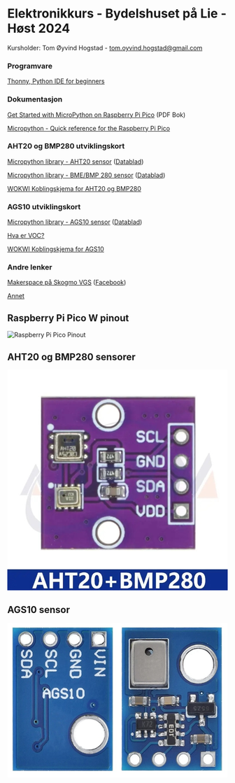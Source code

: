 # Elektronikkurs - Bydelshuset på Lie - Høst 2024
Kursholder: Tom Øyvind Hogstad - tom.oyvind.hogstad@gmail.com
### Programvare
[Thonny, Python IDE for beginners](https://thonny.org/)
### Dokumentasjon
[Get Started with MicroPython on Raspberry Pi Pico](https://hackspace.raspberrypi.com/books/micropython-pico) (PDF Bok)

[Micropython  - Quick reference for the Raspberry Pi Pico](https://docs.micropython.org/en/latest/rp2/quickref.html)

### AHT20 og BMP280 utviklingskort
[Micropython library - AHT20 sensor](https://github.com/targetblank/micropython_ahtx0) ([Datablad](https://files.seeedstudio.com/wiki/Grove-AHT20_I2C_Industrial_Grade_Temperature_and_Humidity_Sensor/AHT20-datasheet-2020-4-16.pdf))

[Micropython library - BME/BMP 280 sensor](https://github.com/robert-hh/BME280) ([Datablad](https://www.bosch-sensortec.com/products/environmental-sensors/humidity-sensors-bme280/))

[WOKWI Koblingskjema for AHT20 og BMP280](https://wokwi.com/projects/391063191374909441)

### AGS10 utviklingskort
[Micropython library - AGS10 sensor](https://github.com/gaveshalabs/AGS10_sensor) ([Datablad](http://www.aosong.com/userfiles/files/Datasheet%20AGS10.pdf))

[Hva er VOC?](https://www.airthings.com/no/hva-er-voc)

[WOKWI Koblingskjema for AGS10](https://wokwi.com/projects/391064011653989377)

### Andre lenker
[Makerspace på Skogmo VGS](https://makerspaceskien.no/) ([Facebook](https://www.facebook.com/groups/makerspaceatskogmo/))

[Annet](https://github.com/sauce71/lie_2024_11/blob/main/annet.md)

## Raspberry Pi Pico W pinout
![Raspberry Pi Pico Pinout](https://www.raspberrypi.com/documentation/microcontrollers/images/picow-pinout.svg)

## AHT20 og BMP280 sensorer
![AHT20 + BMP280](https://raw.githubusercontent.com/sauce71/lie_2024_11/main/images/AHT20-BMP280.jpg)

## AGS10 sensor
![AGS10](https://raw.githubusercontent.com/sauce71/lie_2024_11/main/images/AGS10.jpg)

